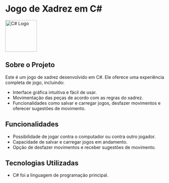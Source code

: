 # Jogo de Xadrez em C#

<div style="display: flex; align-items: center;">
  <img src="https://cdn.jsdelivr.net/gh/devicons/devicon/icons/csharp/csharp-original.svg" alt="C# Logo" width="100">
</div>

## Sobre o Projeto

Este é um jogo de xadrez desenvolvido em C#. Ele oferece uma experiência completa de jogo, incluindo:

- Interface gráfica intuitiva e fácil de usar.
- Movimentação das peças de acordo com as regras do xadrez.
- Funcionalidades como salvar e carregar jogos, desfazer movimentos e oferecer sugestões de movimento.

## Funcionalidades

- Possibilidade de jogar contra o computador ou contra outro jogador.
- Capacidade de salvar e carregar jogos em andamento.
- Opção de desfazer movimentos e receber sugestões de movimento.


## Tecnologias Utilizadas

- C# foi a linguagem de programação principal.
